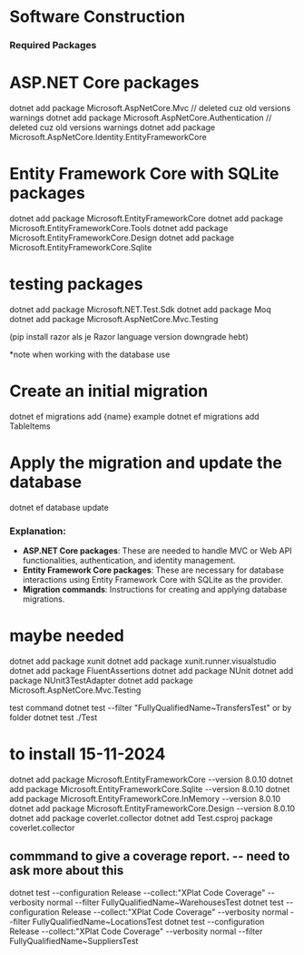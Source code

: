 # Software Construction

### Required Packages 
# ASP.NET Core packages
dotnet add package Microsoft.AspNetCore.Mvc // deleted cuz old versions warnings
dotnet add package Microsoft.AspNetCore.Authentication // deleted cuz old versions warnings
dotnet add package Microsoft.AspNetCore.Identity.EntityFrameworkCore

# Entity Framework Core with SQLite packages
dotnet add package Microsoft.EntityFrameworkCore
dotnet add package Microsoft.EntityFrameworkCore.Tools
dotnet add package Microsoft.EntityFrameworkCore.Design
dotnet add package Microsoft.EntityFrameworkCore.Sqlite

# testing packages
dotnet add package Microsoft.NET.Test.Sdk
dotnet add package Moq
dotnet add package Microsoft.AspNetCore.Mvc.Testing

(pip install razor als je Razor language version downgrade hebt) 

*note 
when working with the database use 
# Create an initial migration
dotnet ef migrations add {name}
example dotnet ef migrations add TableItems

# Apply the migration and update the database
dotnet ef database update



### Explanation:
- **ASP.NET Core packages**: These are needed to handle MVC or Web API functionalities, authentication, and identity management.
- **Entity Framework Core packages**: These are necessary for database interactions using Entity Framework Core with SQLite as the provider.
- **Migration commands**: Instructions for creating and applying database migrations.

# maybe needed
dotnet add package xunit
dotnet add package xunit.runner.visualstudio
dotnet add package FluentAssertions
dotnet add package NUnit
dotnet add package NUnit3TestAdapter
dotnet add package Microsoft.AspNetCore.Mvc.Testing

test command 
dotnet test --filter "FullyQualifiedName~TransfersTest"
or by folder
dotnet test ./Test

# to install 15-11-2024
dotnet add package Microsoft.EntityFrameworkCore --version 8.0.10
dotnet add package Microsoft.EntityFrameworkCore.Sqlite --version 8.0.10
dotnet add package Microsoft.EntityFrameworkCore.InMemory --version 8.0.10
dotnet add package Microsoft.EntityFrameworkCore.Design --version 8.0.10
dotnet add package coverlet.collector
dotnet add Test.csproj package coverlet.collector

## commmand to give a coverage report. -- need to ask more about this 
dotnet test --configuration Release --collect:"XPlat Code Coverage" --verbosity normal --filter FullyQualifiedName~WarehousesTest
dotnet test --configuration Release --collect:"XPlat Code Coverage" --verbosity normal --filter FullyQualifiedName~LocationsTest
dotnet test --configuration Release --collect:"XPlat Code Coverage" --verbosity normal --filter FullyQualifiedName~SuppliersTest